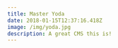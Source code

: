 ```yaml
---
title: Master Yoda
date: 2018-01-15T12:37:16.418Z
image: /img/yoda.jpg
description: A great CMS this is!
---
```


